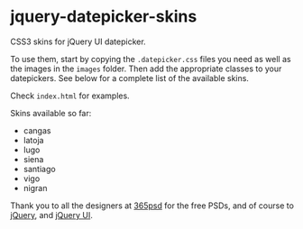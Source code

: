 jquery-datepicker-skins
=========

CSS3 skins for jQuery UI datepicker.

To use them, start by copying the `.datepicker.css` files you need as well as the images in the `images` folder. Then add the appropriate classes to your datepickers. See below for a complete list of the available skins.

Check `index.html` for examples.

Skins available so far:

- cangas
- latoja
- lugo
- siena
- santiago
- vigo
- nigran

Thank you to all the designers at [365psd](http://365psd.com/) for the free PSDs, and of course to [jQuery](http://jquery.com/), and [jQuery UI](http://jqueryui.com/).

